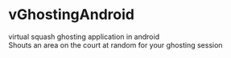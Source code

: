 # vGhostingAndroid
virtual squash ghosting application in android \
Shouts an area on the court at random for your ghosting session
